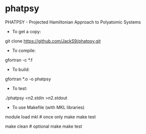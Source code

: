 # phatpsy
PHATPSY - Projected Hamiltonian Approach to Polyatomic Systems

 * To get a copy:

  git clone https://github.com/JackS9/phatpsy.git
  
 * To compile:

  gfortran -c *.f

 * To build:

  gfortran *.o -o phatpsy

 * To test:

  ./phatpsy \<n2.stdin \>n2.stdout

 * To use Makefile (with MKL libraries)

  module load mkl  # once only
  make
  make test

  make clean  # optional
  make
  make test
